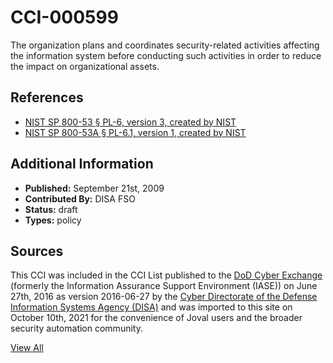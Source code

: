 # CCI-000599

The organization plans and coordinates security-related activities affecting the information system before conducting such activities in order to reduce the impact on organizational assets.

## References ##

* [NIST SP 800-53 § PL-6, version 3, created by NIST](http://csrc.nist.gov/publications/PubsSPs.html)
* [NIST SP 800-53A § PL-6.1, version 1, created by NIST](http://csrc.nist.gov/publications/PubsSPs.html)


## Additional Information ##

* **Published:** September 21st, 2009
* **Contributed By:** DISA FSO
* **Status:** draft
* **Types:** policy

## Sources ##

This CCI was included in the CCI List published to the [DoD Cyber Exchange](https://public.cyber.mil/stigs/cci/)
(formerly the Information Assurance Support Environment (IASE)) on June 27th, 2016 as version
2016-06-27 by the [Cyber Directorate of the Defense Information Systems Agency (DISA)](https://public.cyber.mil/about-cyber/)
and was imported to this site on October 10th, 2021 for the convenience of Joval users and the broader
security automation community.

[View All](../README.md)
